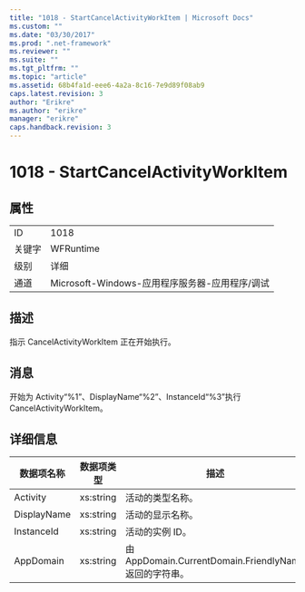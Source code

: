 ```yaml
---
title: "1018 - StartCancelActivityWorkItem | Microsoft Docs"
ms.custom: ""
ms.date: "03/30/2017"
ms.prod: ".net-framework"
ms.reviewer: ""
ms.suite: ""
ms.tgt_pltfrm: ""
ms.topic: "article"
ms.assetid: 68b4fa1d-eee6-4a2a-8c16-7e9d89f08ab9
caps.latest.revision: 3
author: "Erikre"
ms.author: "erikre"
manager: "erikre"
caps.handback.revision: 3
---
```

# 1018 - StartCancelActivityWorkItem
## 属性  
  
|||  
|-|-|  
|ID|1018|  
|关键字|WFRuntime|  
|级别|详细|  
|通道|Microsoft\-Windows\-应用程序服务器\-应用程序\/调试|  
  
## 描述  
 指示 CancelActivityWorkItem 正在开始执行。  
  
## 消息  
 开始为 Activity“%1”、DisplayName“%2”、InstanceId“%3”执行 CancelActivityWorkItem。  
  
## 详细信息  
  
|数据项名称|数据项类型|描述|  
|-----------|-----------|--------|  
|Activity|xs:string|活动的类型名称。|  
|DisplayName|xs:string|活动的显示名称。|  
|InstanceId|xs:string|活动的实例 ID。|  
|AppDomain|xs:string|由 AppDomain.CurrentDomain.FriendlyName 返回的字符串。|